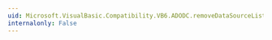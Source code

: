 ```yaml
---
uid: Microsoft.VisualBasic.Compatibility.VB6.ADODC.removeDataSourceListener(msdatasrc.DataSourceListener)
internalonly: False
---
```

